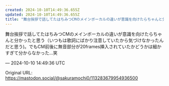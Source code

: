 ```yaml
---
created: 2024-10-10T14:49:36.655Z
updated: 2024-10-10T14:49:36.655Z
title: "舞台挨拶で話してたはちみつCMのメインボーカルの違いが意識を向けたらちゃんと分かったと思う（いつもは歌詞にばかり注意していたから気づけなかったんだと思う)。でも[...]"
---
```


<p>舞台挨拶で話してたはちみつCMのメインボーカルの違いが意識を向けたらちゃんと分かったと思う（いつもは歌詞にばかり注意していたから気づけなかったんだと思う)。でもCM前後に無音部分が20frames挿入されていたかどうかは細かすぎて分からなかった…笑</p>

&mdash; 2024-10-10 14:49:36 UTC

Original URL: https://mastodon.social/@sakuramochi0/113283679954936500
